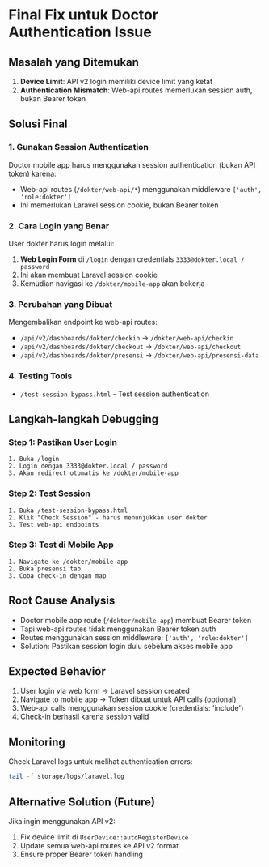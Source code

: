 # Final Fix untuk Doctor Authentication Issue

## Masalah yang Ditemukan
1. **Device Limit**: API v2 login memiliki device limit yang ketat
2. **Authentication Mismatch**: Web-api routes memerlukan session auth, bukan Bearer token

## Solusi Final

### 1. Gunakan Session Authentication
Doctor mobile app harus menggunakan session authentication (bukan API token) karena:
- Web-api routes (`/dokter/web-api/*`) menggunakan middleware `['auth', 'role:dokter']`
- Ini memerlukan Laravel session cookie, bukan Bearer token

### 2. Cara Login yang Benar
User dokter harus login melalui:
1. **Web Login Form** di `/login` dengan credentials `3333@dokter.local / password`
2. Ini akan membuat Laravel session cookie
3. Kemudian navigasi ke `/dokter/mobile-app` akan bekerja

### 3. Perubahan yang Dibuat
Mengembalikan endpoint ke web-api routes:
- `/api/v2/dashboards/dokter/checkin` → `/dokter/web-api/checkin`
- `/api/v2/dashboards/dokter/checkout` → `/dokter/web-api/checkout`
- `/api/v2/dashboards/dokter/presensi` → `/dokter/web-api/presensi-data`

### 4. Testing Tools
- `/test-session-bypass.html` - Test session authentication

## Langkah-langkah Debugging

### Step 1: Pastikan User Login
```
1. Buka /login
2. Login dengan 3333@dokter.local / password
3. Akan redirect otomatis ke /dokter/mobile-app
```

### Step 2: Test Session
```
1. Buka /test-session-bypass.html
2. Klik "Check Session" - harus menunjukkan user dokter
3. Test web-api endpoints
```

### Step 3: Test di Mobile App
```
1. Navigate ke /dokter/mobile-app
2. Buka presensi tab
3. Coba check-in dengan map
```

## Root Cause Analysis
- Doctor mobile app route (`/dokter/mobile-app`) membuat Bearer token
- Tapi web-api routes tidak menggunakan Bearer token auth
- Routes menggunakan session middleware: `['auth', 'role:dokter']`
- Solution: Pastikan session login dulu sebelum akses mobile app

## Expected Behavior
1. User login via web form → Laravel session created
2. Navigate to mobile app → Token dibuat untuk API calls (optional)
3. Web-api calls menggunakan session cookie (credentials: 'include')
4. Check-in berhasil karena session valid

## Monitoring
Check Laravel logs untuk melihat authentication errors:
```bash
tail -f storage/logs/laravel.log
```

## Alternative Solution (Future)
Jika ingin menggunakan API v2:
1. Fix device limit di `UserDevice::autoRegisterDevice`
2. Update semua web-api routes ke API v2 format
3. Ensure proper Bearer token handling